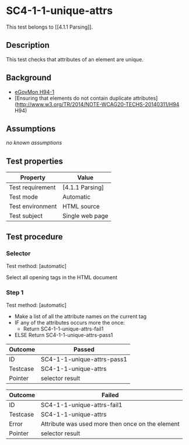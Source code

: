 
# SC4-1-1-unique-attrs 

This test belongs to [[4.1.1 Parsing]].


## Description
This test checks that attributes of an element are unique.


## Background
- [eGovMon H94-1](http://wiki.egovmon.no/wiki/SC4.1.1#ID:_H94-1)
- [Ensuring that elements do not contain duplicate attributes](http://www.w3.org/TR/2014/NOTE-WCAG20-TECHS-20140311/H94 H94)


## Assumptions
*no known assumptions*


## Test properties
| Property         | Value
|------------------|----
| Test requirement | [4.1.1 Parsing]
| Test mode        | Automatic
| Test environment | HTML source
| Test subject     | Single web page


## Test procedure

### Selector
Test method: [automatic]

Select all opening tags in the HTML document

### Step 1
Test method: [automatic]

- Make a list of all the attribute names on the current tag
- IF any of the attributes occurs more the once:
  - Return SC4-1-1-unique-attrs-fail1
- ELSE Return SC4-1-1-unique-attrs-pass1

| Outcome  | Passed
|----------|-----
| ID       | SC4-1-1-unique-attrs-pass1
| Testcase | SC4-1-1-unique-attrs
| Pointer  | selector result


| Outcome  | Failed
|----------|-----
| ID       | SC4-1-1-unique-attrs-fail1
| Testcase | SC4-1-1-unique-attrs
| Error    | Attribute <attribute-name> was used more then once on the element <pointer>
| Pointer  | selector result
